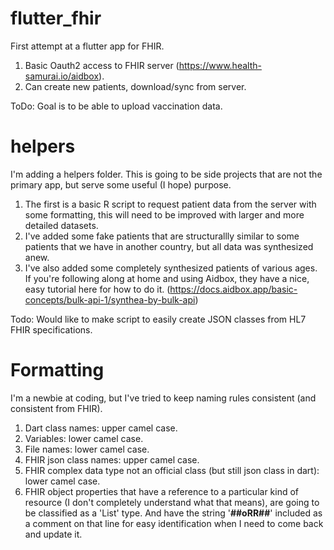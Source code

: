 # flutter_fhir

First attempt at a flutter app for FHIR.
1. Basic Oauth2 access to FHIR server (https://www.health-samurai.io/aidbox).
2. Can create new patients, download/sync from server.

ToDo: Goal is to be able to upload vaccination data.

# helpers
I'm adding a helpers folder. This is going to be side projects that are not the primary app,
but serve some useful (I hope) purpose. 
1. The first is a basic R script to request patient data from the server with some formatting,
this will need to be improved with larger and more detailed datasets.
2. I've added some fake patients that are structurallly similar to some patients that we have
in another country, but all data was synthesized anew.
3. I've also added some completely synthesized patients of various ages. If you're following
along at home and using Aidbox, they have a nice, easy tutorial here for how to do it.
(https://docs.aidbox.app/basic-concepts/bulk-api-1/synthea-by-bulk-api)

Todo: Would like to make script to easily create JSON classes from HL7 FHIR specifications.

# Formatting
I'm a newbie at coding, but I've tried to keep naming rules consistent (and consistent from FHIR).
1. Dart class names: upper camel case.
2. Variables: lower camel case.
3. File names: lower camel case.
4. FHIR json class names: upper camel case.
5. FHIR complex data type not an official class (but still json class in dart): lower camel case.
6. FHIR object properties that have a reference to a particular kind of resource (I don't completely
    understand what that means), are going to be classified as a 'List<Reference>' type. And have the
    string '**##oRR##**' included as a comment on that line for easy identification when I need to come
    back and update it.